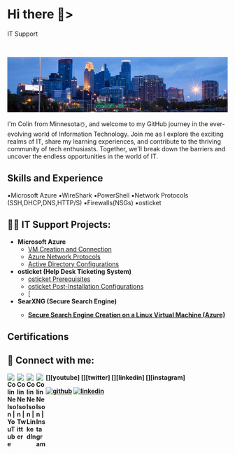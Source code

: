 <h1>Hi there 👋></h1>
IT Support
<p>
<br />

![IT Support](https://github.com/nw4466tu/nw4466tu/blob/main/GitHub%20Banner.jpg?raw=true)
<br />
<p>
I'm Colin from Minnesota☃️, and welcome to my GitHub journey in the ever-evolving world of Information Technology. Join me as I explore the exciting realms of IT, share my learning experiences, and contribute to the thriving community of tech enthusiasts. Together, we'll break down the barriers and uncover the endless opportunities in the world of IT.

<h2>Skills and Experience</h2>
▪️Microsoft Azure
▪️WireShark
▪️PowerShell
▪️Network Protocols (SSH,DHCP,DNS,HTTP/S)
▪️Firewalls(NSGs)
▪️osticket

<h2>👨‍💻 IT Support Projects:</h2>

- <b>Microsoft Azure</b>
  - [VM Creation and Connection](https://github.com/nw4466tu/VM-Connection-Lab)
  - [Azure Network Protocols](https://github.com/nw4466tu/Azure-Network-Protocols)
  - [Active Directory Configurations](https://github.com/nw4466tu/Active-Directory-Configurations)
- <b>osticket (Help Desk Ticketing System)</b>
  - [osticket Prerequisites](https://github.com/nw4466tu/osticket-Prerequisites)
  - [osticket Post-Installation Configurations](https://github.com/nw4466tu/osticket-Post-Installation-Configuration)
  - [
- <b>SearXNG (Secure Search Engine)
  - [Secure Search Engine Creation on a Linux Virtual Machine (Azure)](https://github.com/nw4466tu/Sear-XNG-Secure-Search-Engine-)

<h2> Certifications<h2>
  
<h2> 🤳 Connect with me:</h2>

[<img align="left" alt="ColinNelson | YouTube" width="22px" src="https://cdn.jsdelivr.net/npm/simple-icons@v3/icons/youtube.svg" />][youtube]
[<img align="left" alt="ColinNelson | Twitter" width="22px" src="https://cdn.jsdelivr.net/npm/simple-icons@v3/icons/twitter.svg" />][twitter]
[<img align="left" alt="ColinNelson | LinkedIn" width="22px" src="https://cdn.jsdelivr.net/npm/simple-icons@v3/icons/linkedin.svg" />][linkedin]
[<img align="left" alt="ColinNelson | Instagram" width="22px" src="https://cdn.jsdelivr.net/npm/simple-icons@v3/icons/instagram.svg" />][instagram]

[<img src='https://cdn.jsdelivr.net/npm/simple-icons@3.0.1/icons/github.svg' alt='github' height='40'>](https://github.com/nw4466tu)  [<img src='https://cdn.jsdelivr.net/npm/simple-icons@3.0.1/icons/linkedin.svg' alt='linkedin' height='40'>](https://www.linkedin.com/in/https://www.linkedin.com/in/colin-nelson-501783a4//)

<!---
nw4466tu/nw4466tu is a ✨ special ✨ repository because its `README.md` (this file) appears on your GitHub profile.
You can click the Preview link to take a look at your changes.
--->
